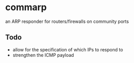 # commarp

an ARP responder for routers/firewalls on community ports

## Todo

- allow for the specification of which IPs to respond to
- strengthen the ICMP payload
